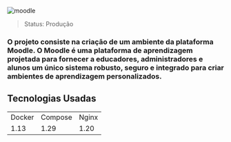 ![moodle](https://user-images.githubusercontent.com/114024164/196734767-e2954501-c7c7-4bc2-8897-cf07038633b2.png)

> Status: Produção

### O projeto consiste na criação de um ambiente da plataforma Moodle. O Moodle é uma plataforma de aprendizagem projetada para fornecer a educadores, administradores e alunos um único sistema robusto, seguro e integrado para criar ambientes de aprendizagem personalizados.

## Tecnologias Usadas
<table>
  <tr>
     <td>Docker</td>
	 <td>Compose</td>
  <td>Nginx</td>
  </tr>
  <tr>
     <td>1.13</td>
	 <td>1.29</td>
   <td>1.20</td>   
  </tr>	 
</table>




